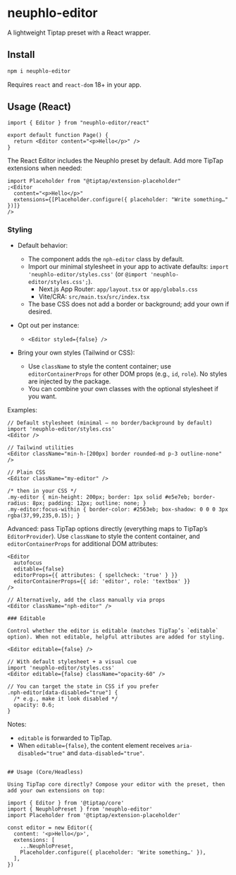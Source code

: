 # neuphlo-editor

A lightweight Tiptap preset with a React wrapper.

## Install

```bash
npm i neuphlo-editor
```

Requires `react` and `react-dom` 18+ in your app.

## Usage (React)

```tsx
import { Editor } from "neuphlo-editor/react"

export default function Page() {
  return <Editor content="<p>Hello</p>" />
}
```

The React Editor includes the Neuphlo preset by default. Add more TipTap extensions when needed:

```tsx
import Placeholder from "@tiptap/extension-placeholder"
;<Editor
  content="<p>Hello</p>"
  extensions={[Placeholder.configure({ placeholder: "Write something…" })]}
/>
```

### Styling

- Default behavior:

  - The component adds the `nph-editor` class by default.
  - Import our minimal stylesheet in your app to activate defaults: `import 'neuphlo-editor/styles.css'` (or `@import 'neuphlo-editor/styles.css';`).
    - Next.js App Router: `app/layout.tsx` or `app/globals.css`
    - Vite/CRA: `src/main.tsx`/`src/index.tsx`
  - The base CSS does not add a border or background; add your own if desired.

- Opt out per instance:

  - `<Editor styled={false} />`

- Bring your own styles (Tailwind or CSS):
  - Use `className` to style the content container; use `editorContainerProps` for other DOM props (e.g., `id`, `role`). No styles are injected by the package.
  - You can combine your own classes with the optional stylesheet if you want.

Examples:

```tsx
// Default stylesheet (minimal — no border/background by default)
import 'neuphlo-editor/styles.css'
<Editor />

// Tailwind utilities
<Editor className="min-h-[200px] border rounded-md p-3 outline-none" />

// Plain CSS
<Editor className="my-editor" />

/* then in your CSS */
.my-editor { min-height: 200px; border: 1px solid #e5e7eb; border-radius: 8px; padding: 12px; outline: none; }
.my-editor:focus-within { border-color: #2563eb; box-shadow: 0 0 0 3px rgba(37,99,235,0.15); }
```

Advanced: pass TipTap options directly (everything maps to TipTap’s `EditorProvider`). Use `className` to style the content container, and `editorContainerProps` for additional DOM attributes:

```tsx
<Editor
  autofocus
  editable={false}
  editorProps={{ attributes: { spellcheck: 'true' } }}
  editorContainerProps={{ id: 'editor', role: 'textbox' }}
/>

// Alternatively, add the class manually via props
<Editor className="nph-editor" />

### Editable

Control whether the editor is editable (matches TipTap’s `editable` option). When not editable, helpful attributes are added for styling.

<Editor editable={false} />

// With default stylesheet + a visual cue
import 'neuphlo-editor/styles.css'
<Editor editable={false} className="opacity-60" />

// You can target the state in CSS if you prefer
.nph-editor[data-disabled="true"] {
  /* e.g., make it look disabled */
  opacity: 0.6;
}
```

Notes:

- `editable` is forwarded to TipTap.
- When `editable={false}`, the content element receives `aria-disabled="true"` and `data-disabled="true"`.

```

## Usage (Core/Headless)

Using TipTap core directly? Compose your editor with the preset, then add your own extensions on top:

import { Editor } from '@tiptap/core'
import { NeuphloPreset } from 'neuphlo-editor'
import Placeholder from '@tiptap/extension-placeholder'

const editor = new Editor({
  content: '<p>Hello</p>',
  extensions: [
    ...NeuphloPreset,
    Placeholder.configure({ placeholder: 'Write something…' }),
  ],
})
```
